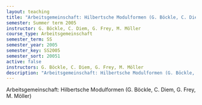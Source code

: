 ```yaml
---
layout: teaching
title: "Arbeitsgemeinschaft: Hilbertsche Modulformen (G. Böckle, C. Diem, G. Frey, M. Möller)"
semester: Summer term 2005
instructor: G. Böckle, C. Diem, G. Frey, M. Möller
course_type: Arbeitsgemeinschaft
semester_term: SS
semester_year: 2005
semester_key: SS2005
semester_sort: 20051
active: false
instructors: G. Böckle, C. Diem, G. Frey, M. Möller
description: "Arbeitsgemeinschaft: Hilbertsche Modulformen (G. Böckle, C. Diem, G. Frey, M. Möller)"
---
```


Arbeitsgemeinschaft: Hilbertsche Modulformen (G. Böckle, C. Diem, G. Frey, M. Möller)

